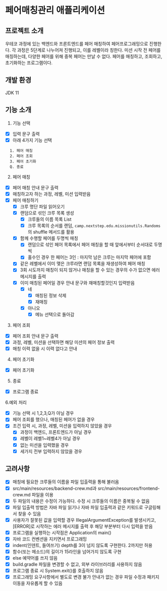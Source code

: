 # 페어매칭관리 애플리케이션

## 프로젝트 소개
우테코 과정에 있는 백엔드와 프론트엔드를 페어 매칭하여 페어프로그래밍으로 진행한다.
각 과정은 5단계로 나누어져 진행되고, 이를 레벨이라 칭한다. 미션 시작 전 페어를 매칭하는데, 다양한 페어를 위해 중복 페어는 만날 수 없다.
페어를 매칭하고, 조회하고, 초기화하는 프로그램이다.

## 개발 환경
JDK 11

## 기능 소개
1. 기능 선택
- [x] 입력 문구 출력
- [x] 아래 4가지 기능 선택
```
  1. 페어 매칭
  2. 페어 조회
  3. 페어 초기화
  Q. 종료
```

2. 페어 매칭
- [x] 페어 매칭 안내 문구 출력
- [x] 매칭하고자 하는 과정, 레벨, 미션 입력받음
- [x] 페어 매칭하기
  - [x] 크루 명단 파일 읽어오기
  - [x] 랜덤으로 섞인 크루 목록 생성
    - [x] 크루들의 이름 목록 List<String>
    - [x] 크루 목록의 순서를 랜덤, `camp.nextstep.edu.missionutils.Randoms`의 shuffle 메서드를 활용
  - [x] 함께 수행할 페어를 두명씩 매칭
    - [x] 랜덤으로 섞인 페어 목록에서 페어 매칭을 할 때 앞에서부터 순서대로 두명씩
    - [x] 홀수인 경우 한 페어는 3인 : 마지막 남은 크루는 마지막 페어에 포함
  - [x] 같은 레벨에서 이미 맺은 크루라면 랜덤 목록을 재생성하여 페어 매칭
  - [x] 3회 시도까지 매칭이 되지 않거나 매칭을 할 수 있는 경우의 수가 없으면 에러 메시지를 출력
  - [x] 이미 매칭된 페어일 경우 안내 문구와 재매칭할것인지 입력받음
    - [x] 네
      - [x] 매칭된 정보 삭제
      - [x] 재매칭
    - [x] 아니오
      - [x] 메뉴 선택으로 돌아감

3. 페어 조회
- [x] 페어 조회 안내 문구 출력
- [x] 과정, 레벨, 미션을 선택하면 해당 미션의 페어 정보 출력
- [x] 매칭 이력 없을 시 이력 없다고 안내

4. 페어 초기화
- [x] 페어 초기화

5. 종료
- [x] 프로그램 종료

6.예외 처리
- [x] 기능 선택 시 1,2,3,Q가 아닐 경우
- [x] 페어 조회를 했으나, 매칭된 페어가 없을 경우
- [x] 조건 입력 시, 과정, 레벨, 미션을 입력하지 않았을 경우
  - [x] 과정이 백엔드, 프론트엔드가 아닐 경우
  - [x] 레벨이 레벨1~레벨4가 아닐 경우
  - [x] 없는 미션을 입력했을 경우
  - [x] 세가지 전부 입력하지 않았을 경우

## 고려사항
- [x] 매칭에 필요한 크루들의 이름을 파일 입출력을 통해 불러옴
- [x] src/main/resources/backend-crew.md과 src/main/resources/frontend-crew.md 파일을 이용
- [x] 두 파일의 내용은 수정이 가능하다. 수정 시 크루들의 이름은 중복될 수 없음
- [x] 파일 입출력 방법은 자바 파일 읽기나 자바 파일 입출력과 같은 키워드로 구글링해서 찾을 수 있음
- [x] 사용자가 잘못된 값을 입력할 경우 IllegalArgumentException를 발생시키고, [ERROR]로 시작하는 에러 메시지를 출력 후 해당 부분부터 다시 입력을 받음
- [x] 프로그램을 실행하는 시작점은 Application의 main()
- [x] 자바 코드 컨벤션을 지키면서 프로그래밍
- [x] indent(인덴트, 들여쓰기) depth를 3이 넘지 않도록 구현한다. 2까지만 허용
- [x] 함수(또는 메소드)의 길이가 15라인을 넘어가지 않도록 구현
- [x] else 예약어를 쓰지 않음
- [x] build.gradle 파일을 변경할 수 없고, 외부 라이브러리를 사용하지 않음
- [x] 프로그램 종료 시 System.exit()를 호출하지 않음
- [x] 프로그래밍 요구사항에서 별도로 변경 불가 안내가 없는 경우 파일 수정과 패키지 이동을 자유롭게 할 수 있음